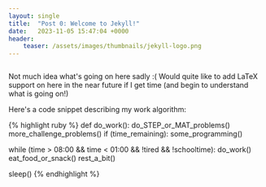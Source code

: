```yaml
---
layout: single
title:  "Post 0: Welcome to Jekyll!"
date:   2023-11-05 15:47:04 +0000
header:
    teaser: /assets/images/thumbnails/jekyll-logo.png
---
```


<img src="{{ site.url }}{{ site.baseurl }}/assets/images/jekyll-logo.png" alt="">



Not much idea what's going on here sadly :( 
Would quite like to add LaTeX support on here in the near future if I get time (and begin to understand what is going on!)

Here's a code snippet describing my work algorithm:

{% highlight ruby %}
def do_work():
  do_STEP_or_MAT_problems()
  more_challenge_problems()
  if (time_remaining):
    some_programming()

while (time > 08:00 && time < 01:00 && !tired && !schooltime):
  do_work()
  eat_food_or_snack()
  rest_a_bit()

sleep()
{% endhighlight %}
